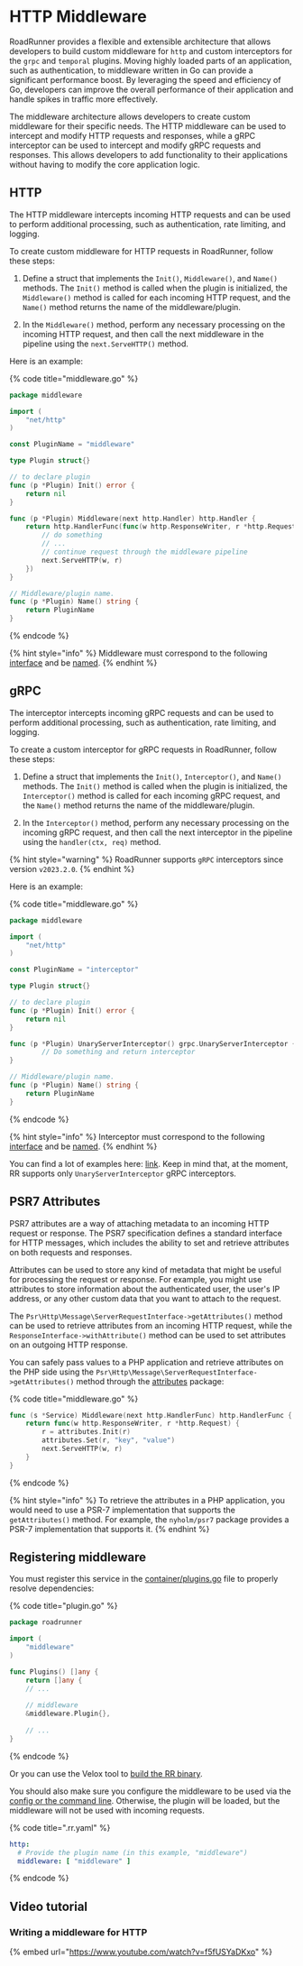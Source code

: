 # HTTP Middleware

RoadRunner provides a flexible and extensible architecture that allows developers to build custom middleware for
`http` and custom interceptors for the `grpc` and `temporal` plugins. Moving highly loaded parts of an application, such as
authentication, to middleware written in Go can provide a significant performance boost. By leveraging the speed and
efficiency of Go, developers can improve the overall performance of their application and handle spikes in traffic more
effectively.

The middleware architecture allows developers to create custom middleware for their specific needs. The HTTP
middleware can be used to intercept and modify HTTP requests and responses, while a gRPC interceptor can be used to
intercept and modify gRPC requests and responses. This allows developers to add functionality to their
applications without having to modify the core application logic.

## HTTP

The HTTP middleware intercepts incoming HTTP requests and can be used to perform additional processing, such as
authentication, rate limiting, and logging.

To create custom middleware for HTTP requests in RoadRunner, follow these steps:

1. Define a struct that implements the `Init()`, `Middleware()`, and `Name()` methods. The `Init()` method is called
   when the plugin is initialized, the `Middleware()` method is called for each incoming HTTP request, and the `Name()`
   method returns the name of the middleware/plugin.

2. In the `Middleware()` method, perform any necessary processing on the incoming HTTP request, and then call the next
   middleware in the pipeline using the `next.ServeHTTP()` method.

Here is an example:

{% code title="middleware.go" %}

```go
package middleware

import (
    "net/http"
)

const PluginName = "middleware"

type Plugin struct{}

// to declare plugin
func (p *Plugin) Init() error {
    return nil
}

func (p *Plugin) Middleware(next http.Handler) http.Handler {
    return http.HandlerFunc(func(w http.ResponseWriter, r *http.Request) {
        // do something
        // ...
        // continue request through the middleware pipeline
        next.ServeHTTP(w, r)
    })
}

// Middleware/plugin name.
func (p *Plugin) Name() string {
    return PluginName
}
```

{% endcode %}

{% hint style="info" %}
Middleware must correspond to the
following [interface](https://github.com/roadrunner-server/http/blob/master/common/interfaces.go#L33) and
be [named](https://github.com/roadrunner-server/endure/blob/master/container.go#L47).
{% endhint %}

## gRPC

The interceptor intercepts incoming gRPC requests and can be used to perform additional processing, such as
authentication, rate limiting, and logging.

To create a custom interceptor for gRPC requests in RoadRunner, follow these steps:

1. Define a struct that implements the `Init()`, `Interceptor()`, and `Name()` methods. The `Init()` method is called
   when the plugin is initialized, the `Interceptor()` method is called for each incoming gRPC request, and the `Name()`
   method returns the name of the middleware/plugin.

2. In the `Interceptor()` method, perform any necessary processing on the incoming gRPC request, and then call the next
   interceptor in the pipeline using the `handler(ctx, req)` method.

{% hint style="warning" %}
RoadRunner supports `gRPC` interceptors since version `v2023.2.0`.
{% endhint %}

Here is an example:

{% code title="middleware.go" %}

```go
package middleware

import (
    "net/http"
)

const PluginName = "interceptor"

type Plugin struct{}

// to declare plugin
func (p *Plugin) Init() error {
    return nil
}

func (p *Plugin) UnaryServerInterceptor() grpc.UnaryServerInterceptor {
        // Do something and return interceptor
}

// Middleware/plugin name.
func (p *Plugin) Name() string {
    return PluginName
}
```

{% endcode %}

{% hint style="info" %}
Interceptor must correspond to the
following [interface](https://github.com/roadrunner-server/grpc/blob/master/common/interfaces.go#L14) and
be [named](https://github.com/roadrunner-server/endure/blob/master/container.go#L47).
{% endhint %}

You can find a lot of examples here: [link](https://github.com/grpc-ecosystem/go-grpc-middleware). Keep in mind that, at
the moment, RR supports only `UnaryServerInterceptor` gRPC interceptors.

## PSR7 Attributes

PSR7 attributes are a way of attaching metadata to an incoming HTTP request or response. The PSR7 specification defines
a standard interface for HTTP messages, which includes the ability to set and retrieve attributes on both requests and
responses.

Attributes can be used to store any kind of metadata that might be useful for processing the request or response. For
example, you might use attributes to store information about the authenticated user, the user's IP address, or any other
custom data that you want to attach to the request.

The `Psr\Http\Message\ServerRequestInterface->getAttributes()` method can be used to retrieve attributes from an incoming HTTP request, while the `ResponseInterface->withAttribute()` method can be used to set attributes on an outgoing HTTP response.

You can safely pass values to a PHP application and retrieve attributes on the PHP side using the `Psr\Http\Message\ServerRequestInterface->getAttributes()` method through the [attributes](https://github.com/roadrunner-server/http/blob/master/attributes/attributes.go) package:

{% code title="middleware.go" %}

```go
func (s *Service) Middleware(next http.HandlerFunc) http.HandlerFunc {
    return func(w http.ResponseWriter, r *http.Request) {
        r = attributes.Init(r)
        attributes.Set(r, "key", "value")
        next.ServeHTTP(w, r)
    }
}
```

{% endcode %}

{% hint style="info" %}
To retrieve the attributes in a PHP application, you would need to use a PSR-7 implementation that supports
the `getAttributes()` method. For example, the `nyholm/psr7` package provides a PSR-7 implementation that supports it.
{% endhint %}

## Registering middleware

You must register this service in the
[container/plugins.go](https://github.com/roadrunner-server/roadrunner/blob/master/container/plugins.go) file to
properly resolve dependencies:

{% code title="plugin.go" %}

```go
package roadrunner

import (
    "middleware"
)

func Plugins() []any {
    return []any {
    // ...
    
    // middleware
    &middleware.Plugin{},
    
    // ...
}
```

{% endcode %}

Or you can use the Velox tool to [build the RR binary](./build.md).

You should also make sure you configure the middleware to be used via
the [config or the command line](../intro/config.md). Otherwise, the plugin will be loaded, but the middleware will not
be used with incoming requests.

{% code title=".rr.yaml" %}

```yaml
http:
  # Provide the plugin name (in this example, "middleware")
  middleware: [ "middleware" ]
```

{% endcode %}

## Video tutorial

### Writing a middleware for HTTP

{% embed url="https://www.youtube.com/watch?v=f5fUSYaDKxo" %}

